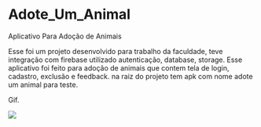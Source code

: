 # Adote_Um_Animal
Aplicativo Para Adoção de Animais

Esse foi um projeto desenvolvido para trabalho da faculdade, teve integração com firebase utilizado autenticação, database, storage.
Esse aplicativo foi feito para adoção de animais que contem tela de login, cadastro, exclusão e feedback.
na raiz do projeto tem apk com nome adote um animal para teste.

Gif.

![](Adote_Um_Animal.gif)
